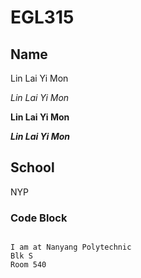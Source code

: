 # EGL315

## Name
Lin Lai Yi Mon

*Lin Lai Yi Mon*

**Lin Lai Yi Mon**

***Lin Lai Yi Mon***

## School
NYP

### Code Block
```

I am at Nanyang Polytechnic
Blk S
Room 540
```
